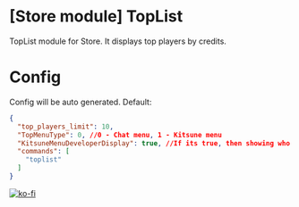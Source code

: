 # [Store module] TopList
TopList module for Store. It displays top players by credits.

# Config
Config will be auto generated. Default:
```json
{
  "top_players_limit": 10,
  "TopMenuType": 0, //0 - Chat menu, 1 - Kitsune menu
  "KitsuneMenuDeveloperDisplay": true, //If its true, then showing who is developing the Kitsune menu. Its only needed if TopMenuType is 1
  "commands": [
    "toplist"
  ]
}
```
[![ko-fi](https://ko-fi.com/img/githubbutton_sm.svg)](https://ko-fi.com/L4L611665R)
